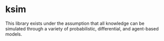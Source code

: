 # ksim

This library exists under the assumption that all knowledge can be simulated through a variety of probabilistic, differential, and agent-based models. 
